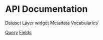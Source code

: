 API Documentation
============

[Dataset](?page=dataset.md)
[Layer](?page=layer.md)
[widget](?page=widget.md)
[Metadata](?page=metadata.md)
[Vocabularies](?page=vocabularies.md)

[Query](?page=query.md)
[Fields](?page=fields.md)